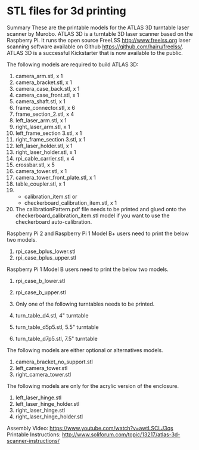 # STL files for 3d printing

Summary
These are the printable models for the ATLAS 3D turntable laser scanner by Murobo. ATLAS 3D is a turntable 3D laser scanner based on the Raspberry Pi. It runs the open source FreeLSS http://www.freelss.org laser scanning software available on Github https://github.com/hairu/freelss/. ATLAS 3D is a successful Kickstarter that is now available to the public.

The following models are required to build ATLAS 3D:

1. camera_arm.stl, x 1
2. camera_bracket.stl, x 1
3. camera_case_back.stl, x 1
4. camera_case_front.stl, x 1
5. camera_shaft.stl, x 1
6. frame_connector.stl, x 6
7. frame_section_2.stl, x 4
8. left_laser_arm.stl, x 1
9. right_laser_arm.stl, x 1
10. left_frame_section 3.stl, x 1
11. right_frame_section 3.stl, x 1
12. left_laser_holder.stl, x 1
13. right_laser_holder.stl, x 1
14. rpi_cable_carrier.stl, x 4
15. crossbar.stl, x 5
16. camera_tower.stl, x 1
17. camera_tower_front_plate.stl, x 1
18. table_coupler.stl, x 1
19. 
    - calibration_item.stl or 
    - checkerboard_calibration_item.stl, x 1
20. The calibrationPattern.pdf file needs to be printed and glued onto the checkerboard_calibration_item.stl model if you want to use the checkerboard auto-calibration.

Raspberry Pi 2 and Raspberry Pi 1 Model B+ users need to print the below two models.

1. rpi_case_bplus_lower.stl
2. rpi_case_bplus_upper.stl

Raspberry Pi 1 Model B users need to print the below two models.

1. rpi_case_b_lower.stl
2. rpi_case_b_upper.stl
3. Only one of the following turntables needs to be printed.

1. turn_table_d4.stl, 4" turntable
2. turn_table_d5p5.stl, 5.5" turntable
3. turn_table_d7p5.stl, 7.5" turntable

The following models are either optional or alternatives models.

1. camera_bracket_no_support.stl
2. left_camera_tower.stl
3. right_camera_tower.stl

The following models are only for the acrylic version of the enclosure.
1. left_laser_hinge.stl
2. left_laser_hinge_holder.stl
3. right_laser_hinge.stl
4. right_laser_hinge_holder.stl

Assembly Video: https://www.youtube.com/watch?v=awtLSCLJ3qs
Printable Instructions: http://www.soliforum.com/topic/13217/atlas-3d-scanner-instructions/
